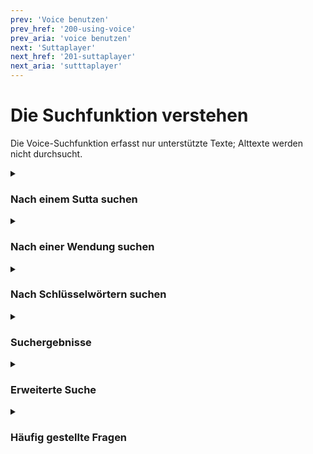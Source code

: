 ```yaml
---
prev: 'Voice benutzen'
prev_href: '200-using-voice'
prev_aria: 'voice benutzen'
next: 'Suttaplayer'
next_href: '201-suttaplayer'
next_aria: 'sutttaplayer'
---
```

# Die Suchfunktion verstehen
Die Voice-Suchfunktion erfasst nur unterstützte Texte; Alttexte werden nicht durchsucht.

<details><summary><h3>Nach einem Sutta suchen</h3></summary>

Um ein bestimmtes Sutta anzuzeigen, geben Sie das entsprechende Kürzel ein, wie etwa: 
<kbd>AN12.23</kbd>

Für eine längere Wiedergabeliste können Sie Suttakennziffern mit Kommas abtrennen:
<kbd>SN12.22, SN12.23</kbd>

Für eine Reihe aufeinanderfolgender Suttas können Sie auch einen Bindestrich benutzen:
<kbd>SN12.22-23</kbd>

Die Suttas, die Sie als Suchergebnisse erhalten, können Sie entweder online hören oder herunterladen.

##### Sprache und Übersetzer

Wenn Sie eine bestimmte Übersetzung suchen, geben Sie Sprache und Übersetzer an. Zum Beispiel:

* <kbd>mn23/de/mettiko</kbd> ist die deutsche Übersetzung von MN 23 von Bhikkhu Mettiko.
* <kbd>mn23/de/sabbamitta</kbd> ist die deutsche Übersetzung von MN 23 von Anagarika Sabbamitta.

Wenn Sie nach einer anderen Sprache suchen wollen, ändern Sie bitte die Übersetzungssprache in den [Einstellungen](/dhammaregen/de/201-einstellungen).

</details><!--COMMENT: Sutta Search-->

<details><summary><h3>Nach einer Wendung suchen</h3></summary>

Geben Sie eine exakte Wendung ein (unabhängig von Groß- oder Kleinschreibung), um ein Sutta mit dieser Wendung zu finden. Zum Beispiel: <kbd>Wurzel des Leidens</kbd>.

Für Wendungen auf Pali können Sie Wörter in lateinischer Schrift ohne diakritische Zeichen eingeben: <kbd>chando hi mulam dukkhassa</kbd>

Wenn man sich über Wortendungen nicht sicher ist, kann man auch Teile einer Wendung eingeben: <kbd>mulam dukkha</kbd>
</details><!--COMMENT: Phrase Search-->

<details><summary><h3>Nach Schlüsselwörtern suchen</h3></summary>

Wenn Sie sich nicht genau an eine Wendung erinnern können, geben Sie einfach die Worte, die Sie wissen, durch Leerzeichen getrennt ein. Voice wird die Suttas finden, in denen alle Suchwörter vorkommen. Zum Beispiel: <kbd>leiden wurzel</kbd>

Die Suche nach Schlüsselwörtern ist langsamer als die Suche nach einer Wendung und kann zu mehr Ergebnissen führen.
</details><!--COMMENT: Keyword search-->

<details><summary><h3>Suchergebnisse</h3></summary>

Die Suchergebnisse werden nach Relevanz angeordnet. Der Relevanzwert ist einfach die Summe aus der Anzahl der Treffer und dem Anteil der Segmente, die einen Treffer enthalten. Suttas, in denen der Suchbegriff häufig vorkommt, haben die höchste Relevanz.

Voice zeigt normalerweise bis zu fünf Suchergebnisse an. Benutzen Sie die [Einstellungen](/dhammaregen/de/201-einstellungen), wenn Sie die maximale Zahl der Suchergebnisse erhöhen wollen. Für mehr Suchergebnisse dauert es länger.
</details><!--COMMENT:Number of Search Results-->

<details><summary><h3>Erweiterte Suche</h3></summary>

#### Reguläre Ausdrücke

Viele Benutzer von SuttaCentral nutzen `grep` für die Suche. `grep` ist ein sehr leistungsstarkes Suchprogramm und unterstützt auch die Möglichkeit, <a href="https://www.google.com/search?q=grep+-E+option" target="_blank">Treffer</a> über <a href="https://de.wikipedia.org/wiki/Regul%C3%A4rer_Ausdruck" target="-blank">reguläre Ausdrücke</a> zu finden. Voice unterstützt <a href="https://github.com/BurntSushi/ripgrep" target="_blank">Ripgrep</a> mit regulären Ausdrücken (z. B. <kbd>wurzel.\*leiden</kbd>).

#### Suchparameter

Sie können Ihre Suche mit erweiterten Einstellungen anpassen. Erweiterten Einstellungen wird ein Minuszeichen <kbd>-</kbd> vorangestellt:

* **-sl ISO_LANG_2**  Legt die Sprache für die Suche fest, z. B.: <kbd>-sl de</kbd> durchsucht deutsche Texte.
* **-d NUMBER**  Legt die maximale Zahl der Ergebnisse fest, z. B.: <kbd>-d 50</kbd> findet bis zu 50 Suttas.
* <kbd>-ml 3</kbd>  Zeigt nur Ergebnisse, die in drei Sprachen vorliegen.
* <kbd>-tc:mn</kbd> Beschränkt Suchergebnisse auf den Majjhima Nikaya.

| Parameter | Zu durchsuchende Texte |
| :-----: | :-----: |
| -tc:ab | Abhidhamma |
| -tc:an | Aṅguttara Nikāya |
| -tc:as | Adhikaraṇasamatha |
| -tc:ay | Aniyata |
| -tc:bi | Bhikkhuni |
| -tc:bu | Bhikkhu |
| -tc:dn | Dīgha Nikāya |
| -tc:kd | Khandhaka |
| -tc:kn | Khuddaka Nikāya |
| -tc:mn | Majjhima Nikāya |
| -tc:ms | Mahasaṅgīti Tipiṭaka |
| -tc:np | Nissaggiya Pācittiya |
| -tc:pc | Pācittiya |
| -tc:pd | Pātidesanīya |
| -tc:pj | Pārājika |
| -tc:pvr | Parivāra | 
| -tc:sk | Sekhiya |
| -tc:sn | Saṃyutta Nikāya |
| -tc:ss | Saṅghādisesa |
| -tc:su | Sutta |
| -tc:thag | Theragāthā |
| -tc:thig | Therīgāthā |
| -tc:tv | Theravāda |
| -tc:vb | Vibhaṅga |
| -tc:vin | Vinaya |
</details>

<details><summary><h3>Häufig gestellte Fragen</h3></summary>

#### Warum unterscheiden sich meine Suchergebnisse von denen auf SuttaCentral.net?
Voice durchsucht nur segmetierte Texte, das sind Texte, bei denen kleine Textabschnitte nummeriert wurden, um sie in verschiedenen Übersetzungen miteinander in Beziehung setzen zu können. Voice durchsucht nicht alle Übersetzungen, die man auf SuttaCentral findet. Derzeit gibt es viele, die daran arbeiten, mehr segmentierte Texte hinzuzufügen.

</details>
